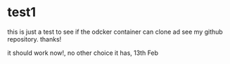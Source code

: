# test1

this is just a test to see if the odcker container can clone ad see my github repository.
thanks!

it should work now!, no other choice it has, 13th Feb
